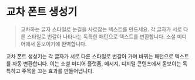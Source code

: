 # 교차 폰트 생성기

> 교차하는 글자 스타일로 눈길을 사로잡는 텍스트를 만드세요. 각 글자가 서로 다른 스타일로 번갈아 나타나는 독특한 패턴으로 텍스트를 변환합니다. 소셜 미디어에서 돋보이기에 완벽합니다.

교차 폰트 생성기는 각 글자가 서로 다른 스타일로 번갈아 가며 바뀌는 패턴으로 텍스트를 자동 변환합니다. 이는 소셜 미디어 플랫폼, 메시지, 디지털 콘텐츠에서 돋보이는 독특하고 주목을 끄는 효과를 만들어냅니다.

